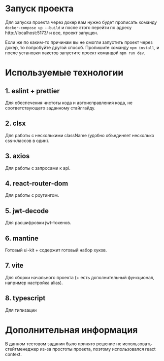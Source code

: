 # Запуск проекта
Для запуска проекта через докер вам нужно будет прописать команду `docker-compose up --build` и после этого 
перейти по адресу http://localhost:5173/ и все, проект запущен.

Если же по каким-то причинам вы не смогли запустить проект через докер, то попробуйте другой способ. Пропишите команду 
`npm install`, и после установки пакетов запустите проект командой `npm run dev`.

# Используемые технологии
## 1. eslint + prettier
Для обеспечения чистоты кода и автоисправления кода, не соответствующего заданному стайлгайду.
## 2. clsx
Для работы с несколькими className (удобно объединяет несколько css-классов в один).
## 3. axios
Для работы с запросами к api.
## 4. react-router-dom
Для работы с роутингом.
## 5. jwt-decode
Для расшифровки jwt-токенов.
## 6. mantine
Готовый ui-kit + содержит готовый набор хуков.
## 7. vite
Для сборки начального проекта (+ есть дополнительный функционал, например настройка alias).
## 8. typescript
Для типизации

# Дополнительная информация
В данном тестовом задании было принято решение не использовать стейтменеджер из-за
простоты проекта, поэтому использовался react context.


